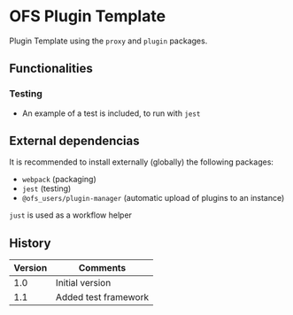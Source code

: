 # OFS Plugin Template

Plugin Template using the `proxy` and `plugin` packages.

## Functionalities

### Testing

- An example of a test is included, to run with `jest`

## External dependencias

It is recommended to install externally (globally) the following packages:
- `webpack` (packaging)
- `jest` (testing)
- `@ofs_users/plugin-manager` (automatic upload of plugins to an instance)

`just` is used as a workflow helper
  
## History

| Version | Comments             |
|---------|----------------------|
| 1.0     | Initial version      |
| 1.1     | Added test framework |